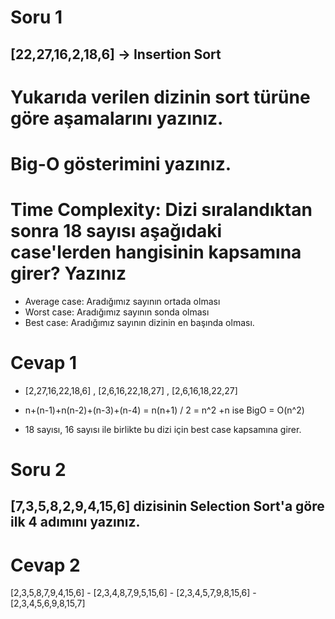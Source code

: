 # Soru 1
## [22,27,16,2,18,6] -> Insertion Sort

# Yukarıda verilen dizinin sort türüne göre aşamalarını yazınız.

# Big-O gösterimini yazınız.

# Time Complexity: Dizi sıralandıktan sonra 18 sayısı aşağıdaki case'lerden hangisinin kapsamına girer? Yazınız

* Average case: Aradığımız sayının ortada olması
* Worst case: Aradığımız sayının sonda olması
* Best case: Aradığımız sayının dizinin en başında olması.

# Cevap 1
- [2,27,16,22,18,6] , [2,6,16,22,18,27] , [2,6,16,18,22,27]

- n+(n-1)+n(n-2)+(n-3)+(n-4) = n(n+1) / 2 = n^2 +n ise BigO = O(n^2)

- 18 sayısı, 16 sayısı ile birlikte bu dizi için best case kapsamına girer.

# Soru 2
## [7,3,5,8,2,9,4,15,6] dizisinin Selection Sort'a göre ilk 4 adımını yazınız.

# Cevap 2
 [2,3,5,8,7,9,4,15,6] - [2,3,4,8,7,9,5,15,6] - [2,3,4,5,7,9,8,15,6] - [2,3,4,5,6,9,8,15,7]

